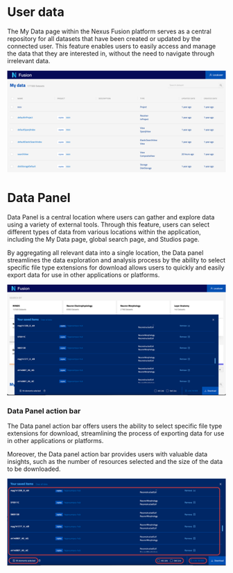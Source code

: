 # User data

The My Data page within the Nexus Fusion platform serves as a central repository for all datasets that have been created or updated by the connected user. This feature enables users to easily access and manage the data that they are interested in, without the need to navigate through irrelevant data.

![Create organization](assets/fusion-my-data-page.png)

# Data Panel

 Data Panel is a central location where users can gather and explore data using a variety of external tools. Through this feature, users can select different types of data from various locations within the application, including the My Data page, global search page, and Studios page.

By aggregating all relevant data into a single location, the Data panel streamlines the data exploration and analysis process by the ability to select specific file type extensions for download allows users to quickly and easily export data for use in other applications or platforms.

![Data Panel](assets/fusion-data-panel.png)

### Data Panel action bar

The Data panel action bar offers users the ability to select specific file type extensions for download, streamlining the process of exporting data for use in other applications or platforms.

Moreover, the Data panel action bar provides users with valuable data insights, such as the number of resources selected and the size of the data to be downloaded.

![Data Panel](assets/fusion-data-panel-action-bar.png)
